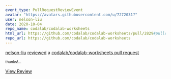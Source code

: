 ```yaml
---
event_type: PullRequestReviewEvent
avatar: "https://avatars.githubusercontent.com/u/7272031?"
user: nelson-liu
date: 2020-10-04
repo_name: codalab/codalab-worksheets
html_url: https://github.com/codalab/codalab-worksheets/pull/2829#pullrequestreview-501668872
repo_url: https://github.com/codalab/codalab-worksheets
---
```


<a href='https://github.com/nelson-liu' target='_blank'>nelson-liu</a> <a href='https://github.com/codalab/codalab-worksheets/pull/2829#pullrequestreview-501668872' target='_blank'>reviewed</a> a <a href='https://github.com/codalab/codalab-worksheets/pull/2829' target='_blank'>codalab/codalab-worksheets pull request</a>

<small>thanks!...</small>

<a href='https://github.com/codalab/codalab-worksheets/pull/2829#pullrequestreview-501668872' target='_blank'>View Review</a>